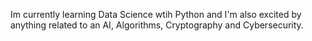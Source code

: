 Im currently learning Data Science wtih Python and I'm also excited by anything related to an AI, Algorithms, Cryptography and Cybersecurity. 
